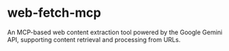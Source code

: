 # web-fetch-mcp
An MCP-based web content extraction tool powered by the Google Gemini API, supporting content retrieval and processing from URLs.

